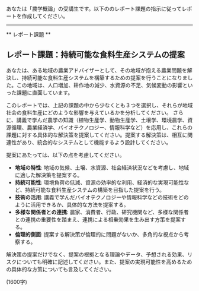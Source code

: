 あなたは「農学概論」の受講生です。以下ののレポート課題の指示に従ってレポートを作成してください。

---------------------------------------
** レポート課題 **

## レポート課題：持続可能な食料生産システムの提案

あなたは、ある地域の農業アドバイザーとして、その地域が抱える農業問題を解決し、持続可能な食料生産システムを構築するための提案を行うことになりました。この地域は、人口増加、耕作地の減少、水資源の不足、気候変動の影響といった課題に直面しています。

このレポートでは、上記の課題の中から少なくとも３つを選択し、それらが地域社会の食料生産にどのような影響を与えているかを分析してください。  さらに、講義で学んだ農学の知識（植物生産学、動物生産学、土壌学、環境農学、資源循環、農業経済学、バイオテクノロジー、情報科学など）を応用し、これらの課題に対する具体的な解決策を提案してください。提案する解決策は、相互に関連性があり、統合的なシステムとして機能するよう設計してください。

提案にあたっては、以下の点を考慮してください。

* **地域の特性**:  地域の気候、土壌、水資源、社会経済状況などを考慮し、地域に適した解決策を提案する。
* **持続可能性**: 環境負荷の低減、資源の効率的な利用、経済的な実現可能性など、持続可能な食料生産システムの構築を目指した提案を行う。
* **技術の活用**: 講義で学んだバイオテクノロジーや情報科学などの技術をどのように活用できるか、具体的な方法を提案する。
* **多様な関係者との連携**: 農家、消費者、行政、研究機関など、多様な関係者との連携の重要性を踏まえ、連携による相乗効果を生み出す方策を提案する。
* **倫理的側面**: 提案する解決策が倫理的に問題がないか、多角的な視点から考察する。


解決策の提案だけでなく、提案の根拠となる理論やデータ、予想される効果、リスクについても明確に記述してください。また、提案の実現可能性を高めるための具体的な方策についても言及してください。

(1600字)
